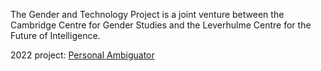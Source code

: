The Gender and Technology Project is a joint venture between the
Cambridge Centre for Gender Studies and the Leverhulme Centre for the
Future of Intelligence.

2022 project: [Personal Ambiguator](Personal_Ambiguator "wikilink")